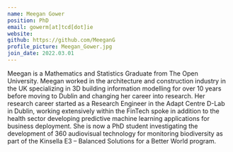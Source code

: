 ```yaml
---
name: Meegan Gower
position: PhD
email: gowerm[at]tcd[dot]ie
website:
github: https://github.com/MeeganG
profile_picture: Meegan_Gower.jpg
join_date: 2022.03.01
---
```


Meegan is a Mathematics and Statistics Graduate from The Open University. Meegan worked in the architecture and construction industry in the UK specializing in 3D building information modelling for over 10 years before moving to Dublin and changing her career into research. Her research career started as a Research Engineer in the Adapt Centre D-Lab in Dublin, working extensively within the FinTech spoke in addition to the health sector developing predictive machine learning applications for business deployment. She is now a PhD student investigating the development of 360 audiovisual technology for monitoring biodiversity as part of the Kinsella E3 – Balanced Solutions for a Better World program.
